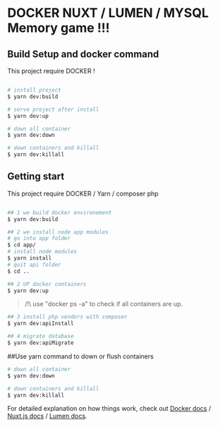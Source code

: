 # DOCKER NUXT / LUMEN / MYSQL Memory game !!!

## Build Setup and docker command

This project require DOCKER !

``` bash

# install project
$ yarn dev:build

# serve project after install
$ yarn dev:up

# down all container
$ yarn dev:down

# down containers and killall
$ yarn dev:killall

```

## Getting start

This project require DOCKER / Yarn / composer php

``` bash

## 1 we build docker environement
$ yarn dev:build

## 2 we install node app modules
# go into app folder
$ cd app/
# install node modules
$ yarn install
# quit api folder
$ cd ..

## 2 UP docker containers
$ yarn dev:up

```

>/!\ use "docker ps -a" to check if all containers are up.

``` bash
## 3 install php vendors with composer
$ yarn dev:apiInstall

## 4 migrate database
$ yarn dev:apiMigrate
```

##Use yarn command to down or flush containers 

``` bash
# down all container
$ yarn dev:down

# down containers and killall
$ yarn dev:killall

```

For detailed explanation on how things work, check out [Docker docs](https://docker.com/) / [Nuxt.js docs](https://nuxtjs.org) / [Lumen docs](https://lumen.laravel.com/).
